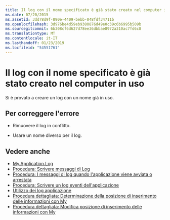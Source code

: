 ```yaml
---
title: Il log con il nome specificato è già stato creato nel computer in uso
ms.date: 07/20/2015
ms.assetid: 3dd78d9f-890e-4409-bebb-048fdf34711b
ms.openlocfilehash: 3d976be4d59eb9380876d49e0c39c6b6995b509b
ms.sourcegitcommit: 6b308cf6d627d78ee36dbbae8972a310ac7fd6c8
ms.translationtype: MT
ms.contentlocale: it-IT
ms.lasthandoff: 01/23/2019
ms.locfileid: "54551761"
---
```

# <a name="a-log-has-already-been-created-with-this-name-on-this-machine"></a>Il log con il nome specificato è già stato creato nel computer in uso
Si è provato a creare un log con un nome già in uso.  
  
## <a name="to-correct-this-error"></a>Per correggere l'errore  
  
-   Rimuovere il log in conflitto.  
  
-   Usare un nome diverso per il log.  
  
## <a name="see-also"></a>Vedere anche
- [My.Application.Log](xref:Microsoft.VisualBasic.ApplicationServices.ApplicationBase.Log)
- [Procedura: Scrivere messaggi di Log](../../visual-basic/developing-apps/programming/log-info/how-to-write-log-messages.md)
- [Procedura: I messaggi di log quando l'applicazione viene avviata o arrestata](../../visual-basic/developing-apps/programming/log-info/how-to-log-messages-when-the-application-starts-or-shuts-down.md)
- [Procedura: Scrivere un log eventi dell'applicazione](../../visual-basic/developing-apps/programming/log-info/how-to-write-to-an-application-event-log.md)
- [Utilizzo dei log applicazione](../../visual-basic/developing-apps/programming/log-info/working-with-application-logs.md)
- [Procedura dettagliata: Determinazione della posizione di inserimento delle informazioni con My](../../visual-basic/developing-apps/programming/log-info/walkthrough-determining-where-my-application-log-writes-information.md)
- [Procedura dettagliata: Modifica posizione di inserimento delle informazioni con My](../../visual-basic/developing-apps/programming/log-info/walkthrough-changing-where-my-application-log-writes-information.md)
